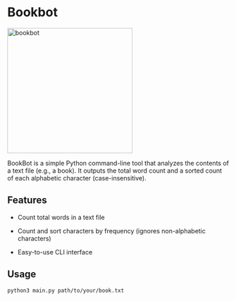 # Bookbot
<img width="284" alt="bookbot" src="https://github.com/user-attachments/assets/050b041a-4fe7-457a-9c16-fdf0cc59e2d1" />

BookBot is a simple Python command-line tool that analyzes the contents of a text file (e.g., a book). It outputs the total word count and a sorted count of each alphabetic character (case-insensitive).

## Features
- Count total words in a text file

- Count and sort characters by frequency (ignores non-alphabetic characters)

- Easy-to-use CLI interface

## Usage
<pre><code>python3 main.py path/to/your/book.txt</code></pre>
